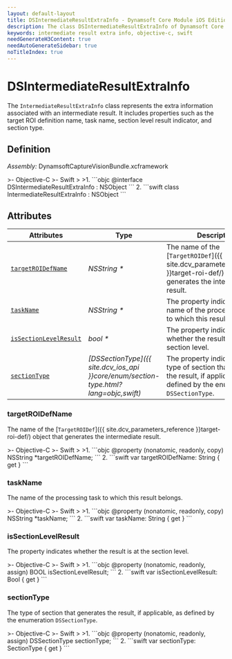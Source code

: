 ```yaml
---
layout: default-layout
title: DSIntermediateResultExtraInfo - Dynamsoft Core Module iOS Edition API Reference
description: The class DSIntermediateResultExtraInfo of Dynamsoft Core Module represents the extra information for generating an intermediate result unit, which contains the name of the TargetROIDef object, the name of the task object, whether the intermediate result is section-level result, and the type of the section that generates the intermediate result.
keywords: intermediate result extra info, objective-c, swift
needGenerateH3Content: true
needAutoGenerateSidebar: true
noTitleIndex: true
---
```


# DSIntermediateResultExtraInfo

The `IntermediateResultExtraInfo` class represents the extra information associated with an intermediate result. It includes properties such as the target ROI definition name, task name, section level result indicator, and section type.

## Definition

*Assembly:* DynamsoftCaptureVisionBundle.xcframework

<div class="sample-code-prefix"></div>
>- Objective-C
>- Swift
>
>1. 
```objc
@interface DSIntermediateResultExtraInfo : NSObject
```
2. 
```swift
class IntermediateResultExtraInfo : NSObject
```

## Attributes

| Attributes | Type | Description |
| ---------- | ---- | ----------- |
| [`targetROIDefName`](#targetroidefname) | *NSString \** | The name of the [`TargetROIDef`]({{ site.dcv_parameters_reference }}target-roi-def/) object that generates the intermediate result. |
| [`taskName`](#taskname) | *NSString \** | The property indicates the name of the processing task to which this result belongs. |
| [`isSectionLevelResult`](#issectionlevelresult) | *bool \** | The property indicates whether the result is at the section level. |
| [`sectionType`](#sectiontype) | *[DSSectionType]({{ site.dcv_ios_api }}core/enum/section-type.html?lang=objc,swift)* | The property indicates the type of section that generates the result, if applicable, as defined by the enumeration `DSSectionType`. |

### targetROIDefName

The name of the [`TargetROIDef`]({{ site.dcv_parameters_reference }}target-roi-def/) object that generates the intermediate result.

<div class="sample-code-prefix"></div>
>- Objective-C
>- Swift
>
>1. 
```objc
@property (nonatomic, readonly, copy) NSString *targetROIDefName;
```
2. 
```swift
var targetROIDefName: String { get }
```

### taskName

The name of the processing task to which this result belongs.

<div class="sample-code-prefix"></div>
>- Objective-C
>- Swift
>
>1. 
```objc
@property (nonatomic, readonly, copy) NSString *taskName;
```
2. 
```swift
var taskName: String { get }
```

### isSectionLevelResult

The property indicates whether the result is at the section level.

<div class="sample-code-prefix"></div>
>- Objective-C
>- Swift
>
>1. 
```objc
@property (nonatomic, readonly, assign) BOOL isSectionLevelResult;
```
2. 
```swift
var isSectionLevelResult: Bool { get }
```

### sectionType

The type of section that generates the result, if applicable, as defined by the enumeration `DSSectionType`.

<div class="sample-code-prefix"></div>
>- Objective-C
>- Swift
>
>1. 
```objc
@property (nonatomic, readonly, assign) DSSectionType sectionType;
```
2. 
```swift
var sectionType: SectionType { get }
```
